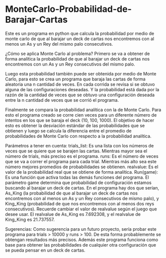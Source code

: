 # MonteCarlo-Probabilidad-de-Barajar-Cartas
Este es un programa en python que calcula la probabilidad por medio de monte carlo de que al barajar un deck de cartas nos encontremos con al menos un As y un Rey del mismo palo consecutivos. 

¿Cómo se aplica Monte Carlo al problema?
Primero se va a obtener de forma analítica la probabilidad de que al barajar un deck de cartas nos encontremos con un As y un Rey consecutivos del mismo palo.

Luego esta probabilidad también puede ser obtenida por medio de Monte Carlo, para esto se crea un programa que baraja las cartas de forma aleatoria una n cantidad de veces. En cada corrida se revisa si se obtuvo alguna de las configuraciones deseadas. Y la probabilidad está dada por la razón de la cantidad de veces que se obtuvo una configuración deseada entre la n cantidad de veces que se corrió el programa.

Finalmente se compara la probabilidad analítica con la de Monte Carlo. Para esto el programa creado se corre cien veces para un diferente número de intentos en los que se baraja el deck (10, 100, 1000). El objetivo de hacer esto es obtener la desviación estándar de las probabilidades que se obtienen y luego se calcula la diferencia entre el promedio de probabilidades de Monte Carlo con respecto a la probabilidad analítica.




Parámetros a tener en cuenta:
  trials_list: Es una lista con los números de veces que se quiere que se barajen las cartas. Mientras mayor sea el número de trials, más preciso es el programa.
  runs: Es el número de veces que se va a correr el programa para cada trial. Mientras más alto sea este número mejores promedios de probabilidades se obtienen.
  realvalue: Es el valor de la probabilidad real que se obtiene de forma analítica.
  Run(game): Es una función que activa todas las demás funciones del programa. El parámetro game determina que probabilidad de configuración estamos buscando al barajar un deck de cartas. En el programa hay dos que serían, As_King (la probabilidad de que al barajar un deck de cartas nos encontremos con al menos un As y un Rey consecutivos de mismo palo), y King_King (probabilidad de que nos encontremos con al menos dos reys consecutivos). Recuerde cambiar el valor de realvalue según el juego que desee usar. El realvalue de As_King es 7.692308, y el realvalue de King_King es 21.737557.
  
  
Sugerencias:
Como sugerencia para un futuro proyecto, sería probar este programa para trials > 10000 y runs > 100. De esta forma probablemente se obtengan resultados más precisos. Además este
programa funciona como base para obtener las probabilidades de cualquier otra configuración que se pueda pensar en un deck de cartas.  
